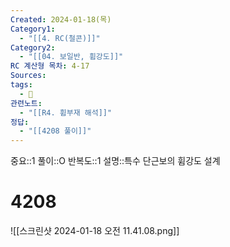 ```yaml
---
Created: 2024-01-18(목)
Category1:
  - "[[4. RC(철콘)]]"
Category2:
  - "[[04. 보일반, 휨강도]]"
RC 계산형 목차: 4-17
Sources: 
tags:
  - 🧮
관련노트:
  - "[[R4. 휨부재 해석]]"
정답:
  - "[[4208 풀이]]"
---
```

중요::1
풀이::O
반복도::1
설명::특수 단근보의 휨강도 설계


#  4208

![[스크린샷 2024-01-18 오전 11.41.08.png]]